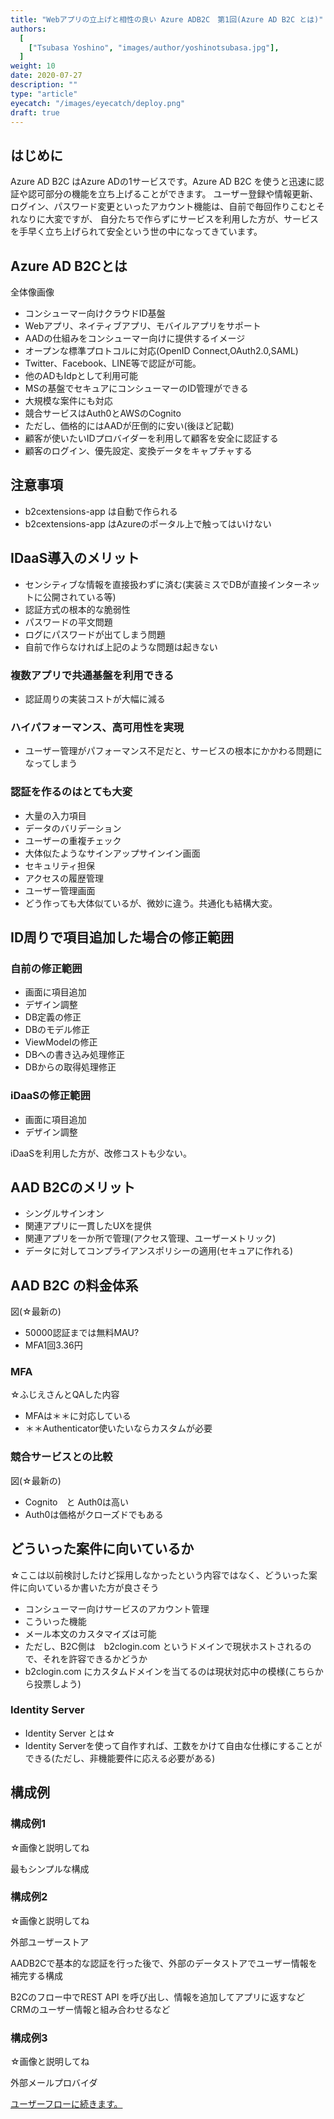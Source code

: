 ```yaml
---
title: "Webアプリの立上げと相性の良い Azure ADB2C　第1回(Azure AD B2C とは)"
authors:
  [
    ["Tsubasa Yoshino", "images/author/yoshinotsubasa.jpg"],
  ]
weight: 10
date: 2020-07-27
description: ""
type: "article"
eyecatch: "/images/eyecatch/deploy.png"
draft: true
---
```


## はじめに

Azure AD B2C はAzure ADの1サービスです。Azure AD B2C を使うと迅速に認証や認可部分の機能を立ち上げることができます。
ユーザー登録や情報更新、ログイン、パスワード変更といったアカウント機能は、自前で毎回作りこむとそれなりに大変ですが、
自分たちで作らずにサービスを利用した方が、サービスを手早く立ち上げられて安全という世の中になってきています。

## Azure AD B2Cとは

全体像画像

- コンシューマー向けクラウドID基盤
- Webアプリ、ネイティブアプリ、モバイルアプリをサポート
- AADの仕組みをコンシューマー向けに提供するイメージ
- オープンな標準プロトコルに対応(OpenID Connect,OAuth2.0,SAML)
- Twitter、Facebook、LINE等で認証が可能。
- 他のADもIdpとして利用可能
- MSの基盤でセキュアにコンシューマーのID管理ができる
- 大規模な案件にも対応
- 競合サービスはAuth0とAWSのCognito
- ただし、価格的にはAADが圧倒的に安い(後ほど記載)
- 顧客が使いたいIDプロバイダーを利用して顧客を安全に認証する
- 顧客のログイン、優先設定、変換データをキャプチャする

## 注意事項

- b2cextensions-app は自動で作られる
- b2cextensions-app はAzureのポータル上で触ってはいけない

## IDaaS導入のメリット

- センシティブな情報を直接扱わずに済む(実装ミスでDBが直接インターネットに公開されている等) 
- 認証方式の根本的な脆弱性
- パスワードの平文問題
- ログにパスワードが出てしまう問題
- 自前で作らなければ上記のような問題は起きない

### 複数アプリで共通基盤を利用できる

- 認証周りの実装コストが大幅に減る

### ハイパフォーマンス、高可用性を実現

- ユーザー管理がパフォーマンス不足だと、サービスの根本にかかわる問題になってしまう

### 認証を作るのはとても大変

- 大量の入力項目
- データのバリデーション
- ユーザーの重複チェック
- 大体似たようなサインアップサインイン画面
- セキュリティ担保
- アクセスの履歴管理
- ユーザー管理画面
- どう作っても大体似ているが、微妙に違う。共通化も結構大変。

## ID周りで項目追加した場合の修正範囲

### 自前の修正範囲

- 画面に項目追加
- デザイン調整
- DB定義の修正
- DBのモデル修正
- ViewModelの修正
- DBへの書き込み処理修正
- DBからの取得処理修正

### iDaaSの修正範囲

- 画面に項目追加
- デザイン調整

iDaaSを利用した方が、改修コストも少ない。

## AAD B2Cのメリット

- シングルサインオン
- 関連アプリに一貫したUXを提供
- 関連アプリを一か所で管理(アクセス管理、ユーザーメトリック)
- データに対してコンプライアンスポリシーの適用(セキュアに作れる)

## AAD B2C の料金体系

図(☆最新の)

- 50000認証までは無料MAU?
- MFA1回3.36円

### MFA

☆ふじえさんとQAした内容

- MFAは＊＊に対応している
- ＊＊Authenticator使いたいならカスタムが必要
  
### 競合サービスとの比較

図(☆最新の)

- Cognito　と Auth0は高い
- Auth0は価格がクローズドでもある

## どういった案件に向いているか

☆ここは以前検討したけど採用しなかったという内容ではなく、どういった案件に向いているか書いた方が良さそう

- コンシューマー向けサービスのアカウント管理
- こういった機能
- メール本文のカスタマイズは可能
- ただし、B2C側は　b2clogin.com というドメインで現状ホストされるので、それを許容できるかどうか
- b2clogin.com にカスタムドメインを当てるのは現状対応中の模様(こちらから投票しよう)

### Identity Server

- Identity Server とは☆
- Identity Serverを使って自作すれば、工数をかけて自由な仕様にすることができる(ただし、非機能要件に応える必要がある)

## 構成例

### 構成例1

☆画像と説明してね

最もシンプルな構成

### 構成例2

☆画像と説明してね

外部ユーザーストア

AADB2Cで基本的な認証を行った後で、外部のデータストアでユーザー情報を補完する構成

B2Cのフロー中でREST API を呼び出し、情報を追加してアプリに返すなど
CRMのユーザー情報と組み合わせるなど

### 構成例3

☆画像と説明してね

外部メールプロバイダ

[ユーザーフローに続きます。](/azure/azureadb2c/azureadb2c-userflow)